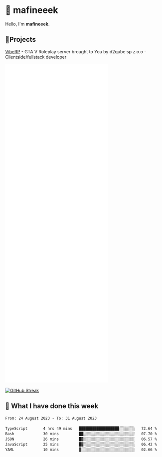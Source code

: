 # 👋 mafineeek
Hello, I'm **mafineeek**.

## 📝Projects

[VibeRP](https://v-rp.pl) - GTA V Roleplay server brought to You by d2qube sp z.o.o - Clientside/fullstack developer


![](./github-metrics.svg)

[![GitHub Streak](https://streak-stats.demolab.com/?user=mafineeek)](https://git.io/streak-stats)

## 📰 What I have done this week
<!--START_SECTION:waka-->

```txt
From: 24 August 2023 - To: 31 August 2023

TypeScript       4 hrs 49 mins   ██████████████████░░░░░░░   72.64 %
Bash             30 mins         ██░░░░░░░░░░░░░░░░░░░░░░░   07.70 %
JSON             26 mins         █▓░░░░░░░░░░░░░░░░░░░░░░░   06.57 %
JavaScript       25 mins         █▓░░░░░░░░░░░░░░░░░░░░░░░   06.42 %
YAML             10 mins         ▓░░░░░░░░░░░░░░░░░░░░░░░░   02.66 %
```

<!--END_SECTION:waka-->
